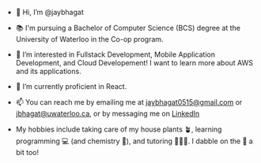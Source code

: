 - 👋 Hi, I’m @jaybhagat
- 📚 I'm pursuing a Bachelor of Computer Science (BCS) degree at the University of Waterloo in the Co-op program.
- 👀 I’m interested in Fullstack Development, Mobile Application Development, and Cloud Developement! I want to learn more about AWS and its applications.
- 🌱 I’m currently proficient in React.
- 📫 You can reach me by emailing me at jaybhagat0515@gmail.com or jbhagat@uwaterloo.ca, or by messaging me on [LinkedIn](https://www.linkedin.com/in/jay-bhagat-575117194/)

- My hobbies include taking care of my house plants 🪴, learning programming 💻 (and chemistry 🧪), and tutoring 🧑🏽‍🏫. I dabble on the 🎹 a bit too!

<!---
jaybhagat/jaybhagat is a ✨ special ✨ repository because its `README.md` (this file) appears on your GitHub profile.
You can click the Preview link to take a look at your changes.
--->
